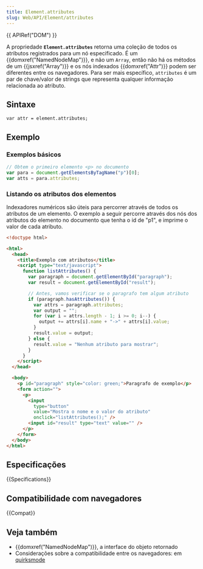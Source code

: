```yaml
---
title: Element.attributes
slug: Web/API/Element/attributes
---
```


{{ APIRef("DOM") }}

A propriedade **`Element.attributes`** retorna uma coleção de todos os atributos registrados para um nó especificado. É um {{domxref("NamedNodeMap")}}, e não um `Array`, então não há os métodos de um {{jsxref("Array")}} e os nós indexados {{domxref("Attr")}} podem ser diferentes entre os navegadores. Para ser mais específico, `attributes` é um par de chave/valor de strings que representa qualquer informação relacionada ao atributo.

## Sintaxe

```
var attr = element.attributes;
```

## Exemplo

### Exemplos básicos

```js
// Obtem o primeiro elemento <p> no documento
var para = document.getElementsByTagName("p")[0];
var atts = para.attributes;
```

### Listando os atributos dos elementos

Indexadores numéricos são úteis para percorrer através de todos os atributos de um elemento.
O exemplo a seguir percorre através dos nós dos atributos do elemento no documento que tenha o id de "p1", e imprime o valor de cada atributo.

```html
<!doctype html>

<html>
  <head>
    <title>Exemplo com atributos</title>
    <script type="text/javascript">
      function listAttributes() {
        var paragraph = document.getElementById("paragraph");
        var result = document.getElementById("result");

        // Antes, vamos verificar se o paragrafo tem algum atributo
        if (paragraph.hasAttributes()) {
          var attrs = paragraph.attributes;
          var output = "";
          for (var i = attrs.length - 1; i >= 0; i--) {
            output += attrs[i].name + "->" + attrs[i].value;
          }
          result.value = output;
        } else {
          result.value = "Nenhum atributo para mostrar";
        }
      }
    </script>
  </head>

  <body>
    <p id="paragraph" style="color: green;">Paragrafo de exemplo</p>
    <form action="">
      <p>
        <input
          type="button"
          value="Mostra o nome e o valor do atributo"
          onclick="listAttributes();" />
        <input id="result" type="text" value="" />
      </p>
    </form>
  </body>
</html>
```

## Especificações

{{Specifications}}

## Compatibilidade com navegadores

{{Compat}}

## Veja também

- {{domxref("NamedNodeMap")}}, a interface do objeto retornado
- Considerações sobre a compatibilidade entre os navegadores: em [quirksmode](http://www.quirksmode.org/dom/w3c_core.html#attributes)
